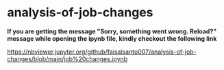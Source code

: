 # analysis-of-job-changes

**If you are getting the message "Sorry, something went wrong. Reload?" message while opening the ipynb file, kindly checkout the following link**

  https://nbviewer.jupyter.org/github/faisalsanto007/analysis-of-job-changes/blob/main/job%20changes.ipynb
